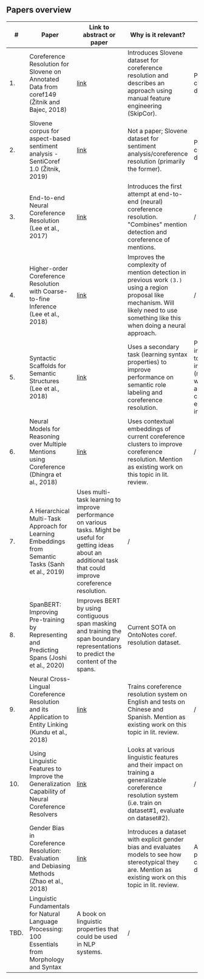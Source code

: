 ## Papers overview
| #  | Paper  |  Link to abstract or paper | Why is it relevant? | Additional comments (optional)
|----|---|---|---|---|
| 1. | Coreference Resolution for Slovene on Annotated Data from coref149 (Žitnik and Bajec, 2018) | [link](https://revije.ff.uni-lj.si/slovenscina2/article/view/7967) | Introduces Slovene dataset for coreference resolution and describes an approach using manual feature engineering (SkipCor).  | Potential candidate for dataset. |
| 2. | Slovene corpus for aspect-based sentiment analysis - SentiCoref 1.0 (Žitnik, 2019) | [link](https://www.clarin.si/repository/xmlui/handle/11356/1285) | Not a paper; Slovene dataset for sentiment analysis/coreference resolution (primarily the former).  | Potential candidate for dataset.  |
| 3. | End-to-end Neural Coreference Resolution (Lee et al., 2017) | [link](https://arxiv.org/abs/1707.07045) | Introduces the first attempt at end-to-end (neural) coreference resolution. "Combines" mention detection and coreference of mentions. | / |
| 4. | Higher-order Coreference Resolution with Coarse-to-fine Inference (Lee et al., 2018) | [link](https://arxiv.org/abs/1804.05392) | Improves the complexity of mention detection in previous work `(3.)` using a region proposal like mechanism. Will likely need to use something like this when doing a neural approach. | / |
| 5. | Syntactic Scaffolds for Semantic Structures (Lee et al., 2018) | [link](https://arxiv.org/abs/1808.10485) | Uses a secondary task (learning syntax properties) to improve performance on semantic role labeling and coreference resolution. | Potential improvement to be implemented (need to see what additional info could be easily incorporated). |
| 6. | Neural Models for Reasoning over Multiple Mentions using Coreference (Dhingra et al., 2018) | [link](https://arxiv.org/abs/1804.05922) | Uses contextual embeddings of current coreference clusters to improve coreference resolution. Mention as existing work on this topic in lit. review. | / |
| 7. | A Hierarchical Multi-Task Approach for Learning Embeddings from Semantic Tasks (Sanh et al., 2019) | Uses multi-task learning to improve performance on various tasks. Might be useful for getting ideas about an additional task that could improve coreference resolution. | / |
| 8. | SpanBERT: Improving Pre-training by Representing and Predicting Spans (Joshi et al., 2020) | Improves BERT by using contiguous span masking and training the span boundary representations to predict the content of the spans. | Current SOTA on OntoNotes coref. resolution dataset. |
| 9. | Neural Cross-Lingual Coreference Resolution and its Application to Entity Linking (Kundu et al., 2018) | [link](https://arxiv.org/abs/1806.10201) | Trains coreference resolution system on English and tests on Chinese and Spanish. Mention as existing work on this topic in lit. review. | / |
| 10. | Using Linguistic Features to Improve the Generalization Capability of Neural Coreference Resolvers | [link](https://arxiv.org/abs/1708.00160) | Looks at  various linguistic features and their impact on training a generalizable coreference resolution system (i.e. train on dataset#1, evaluate on dataset#2). | / |
| TBD. | Gender Bias in Coreference Resolution: Evaluation and Debiasing Methods (Zhao et al., 2018) | [link](https://arxiv.org/abs/1804.06876) | Introduces a dataset with explicit gender bias and evaluates models to see how stereotypical they are. Mention as existing work on this topic in lit. review. | A challenging potential candidate for dataset. |
| TBD. | Linguistic Fundamentals for Natural Language Processing: 100 Essentials from Morphology and Syntax | A book on linguistic properties that could be used in NLP systems. | / |
